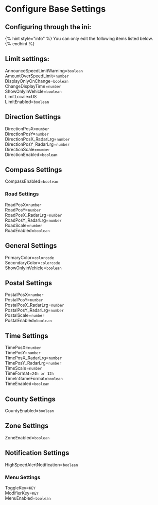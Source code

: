 # Configure Base Settings

## Configuring through the ini:

{% hint style="info" %}
You can only edit the following items listed below.
{% endhint %}

## Limit settings:
AnnounceSpeedLimitWarning=`boolean`<br>
AmountOverSpeedLimit=`number`<br>
DisplayOnlyOnChange=`boolean`<br>
ChangeDisplayTime=`number`<br>
ShowOnlyinVehicle=`boolean`<br>
LimitLocale=US<br>
LimitEnabled=`boolean`<br>

## Direction Settings
DirectionPosX=`number`<br>
DirectionPosY=`number`<br>
DirectionPosX_RadarLrg=`number`<br>
DirectionPosY_RadarLrg=`number`<br>
DirectionScale=`number`<br>
DirectionEnabled=`boolean`<br>

## Compass Settings
CompassEnabled=`boolean`<br>

### Road Settings
RoadPosX=`number`<br>
RoadPosY=`number`<br>
RoadPosX_RadarLrg=`number`<br>
RoadPosY_RadarLrg=`number`<br>
RoadScale=`number`<br>
RoadEnabled=`boolean`<br>

## General Settings
PrimaryColor=`colorcode`<br>
SecondaryColor=`colorcode`<br>
ShowOnlyinVehicle=`boolean`<br>

## Postal Settings
PostalPosX=`number`<br>
PostalPosY=`number`<br>
PostalPosX_RadarLrg=`number`<br>
PostalPosY_RadarLrg=`number`<br>
PostalScale=`number`<br>
PostalEnabled=`boolean`<br>

## Time Settings
TimePosX=`number`<br>
TimePosY=`number`<br>
TimePosX_RadarLrg=`number`<br>
TimePosY_RadarLrg=`number`<br>
TimeScale=`number`<br>
TimeFormat=`24h or 12h`<br>
TimeInGameFormat=`boolean`<br>
TimeEnabled=`boolean`<br>

## County Settings
CountyEnabled=`boolean`<br>

## Zone Settings
ZoneEnabled=`boolean`<br>

## Notification Settings
HighSpeedAlertNotification=`boolean`<br>

### Menu Settings
ToggleKey=`KEY`<br>
ModifierKey=`KEY`<br>
MenuEnabled=`boolean`<br>
